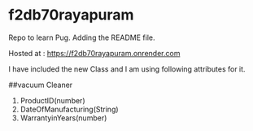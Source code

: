 # f2db70rayapuram
Repo to learn Pug.
Adding the README file.

Hosted at : https://f2db70rayapuram.onrender.com

I have included the new Class and I am using following attributes for it.

##vacuum Cleaner

1. ProductID(number)
2. DateOfManufacturing(String)
3. WarrantyinYears(number)
